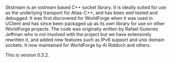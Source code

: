Skstream is an iostream based C++ socket library. It is ideally suited for use
as the underlying transport for Atlas-C++, and has been well tested and
debugged. It was first discovered for WorldForge when it was used in UClient
and has since been packaged up as its own library for use on other WorldForge
projects. The code was originally written by Rafael Guterres Jeffman who is not
involved with the project but we have extensively rewritten it, and added new
features such as IPv6 support and unix domain sockets. It now maintained for
WorldForge by Al Riddoch and others.

This is version 0.3.2.
